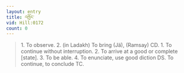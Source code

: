 ```yaml
---
layout: entry
title: འཁྱོང་
vid: Hill:0172
count: 0
---
```

> 1\. To observe\. 2\. (in Ladakh) To bring (Jä), (Ramsay) CD\. 1\. To continue without interruption\. 2\. To arrive at a good or complete [state]\. 3\. To be able\. 4\. To enunciate, use good diction DS\. To continue, to conclude TC\.


